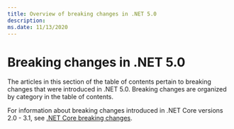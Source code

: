 ```yaml
---
title: Overview of breaking changes in .NET 5.0
description:
ms.date: 11/13/2020
---
```

# Breaking changes in .NET 5.0

The articles in this section of the table of contents pertain to breaking changes that were introduced in .NET 5.0. Breaking changes are organized by category in the table of contents.

For information about breaking changes introduced in .NET Core versions 2.0 - 3.1, see [.NET Core breaking changes](breaking-changes.md).
